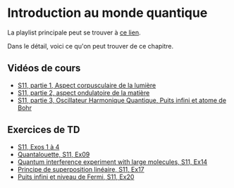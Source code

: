 # Introduction au monde quantique

La playlist principale peut se trouver à [ce lien](https://youtube.com/playlist?list=PLEABsk5Xlyk4SpWlbljzrws9fRPSu3Sdk).

Dans le détail, voici ce qu'on peut trouver de ce chapitre.

## Vidéos de cours

* [S11, partie 1, Aspect corpusculaire de la lumière](https://youtu.be/D55aqpU5mfM)
* [S11, partie 2, aspect ondulatoire de la matière](https://youtu.be/7CP0iHkhzeA)
* [S11, partie 3, Oscillateur Harmonique Quantique, Puits infini et atome de Bohr](https://youtu.be/BQq1lKvCTlA)

## Exercices de TD

* [S11, Exos 1 à 4](https://youtu.be/r5mHWGwlj74)
* [Quantalouette, S11, Ex09](https://youtu.be/7bW6xF9MF1I)
* [Quantum interference experiment with large molecules, S11, Ex14](https://youtu.be/UqVaLmI_6yg)
* [Principe de superposition linéaire, S11, Ex17](https://youtu.be/l1aT0Rz2Dfg)
* [Puits infini et niveau de Fermi, S11, Ex20](https://youtu.be/DbZuuv_a7vI)

